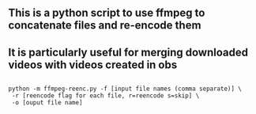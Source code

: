 ## This is a python script to use ffmpeg to concatenate files and re-encode them
## It is particularly useful for merging downloaded videos with videos created in obs
##
```
python -m ffmpeg-reenc.py -f [input file names (comma separate)] \
 -r [reencode flag for each file, r=reencode s=skip] \
 -o [ouput file name]
```